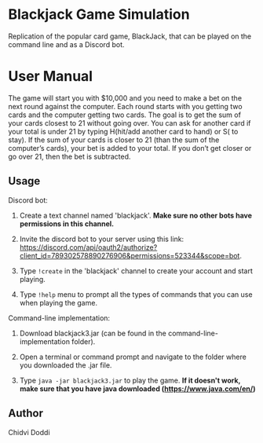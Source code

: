 # Blackjack Game Simulation
Replication of the popular card game, BlackJack, that can be played on the command line and as a Discord bot.

# User Manual
The game will start you with $10,000 and you need to make a bet on the next round against the computer. Each round starts with you getting two cards and the computer getting two cards. The goal is to get the sum of your cards closest to 21 without going over. You can ask for another card if your total is under 21 by typing H(hit/add another card to hand) or S( to stay). If the sum of your cards is closer to 21 (than the sum of the computer’s cards), your bet is added to your total. If you don’t get closer or go over 21, then the bet is subtracted.

## Usage
Discord bot:
1. Create a text channel named 'blackjack'. **Make sure no other bots have permissions in this channel.**

2. Invite the discord bot to your server using this link: https://discord.com/api/oauth2/authorize?client_id=789302578890276906&permissions=523344&scope=bot.

3. Type ```!create``` in the 'blackjack' channel to create your account and start playing.

4. Type ```!help``` menu to prompt all the types of commands that you can use when playing the game.

Command-line implementation:
1. Download blackjack3.jar (can be found in the command-line-implementation folder).

2. Open a terminal or command prompt and navigate to the folder where you downloaded the .jar file.

2. Type ```java -jar blackjack3.jar``` to play the game. **If it doesn't work, make sure that you have java downloaded (https://www.java.com/en/)**

## Author
Chidvi Doddi

